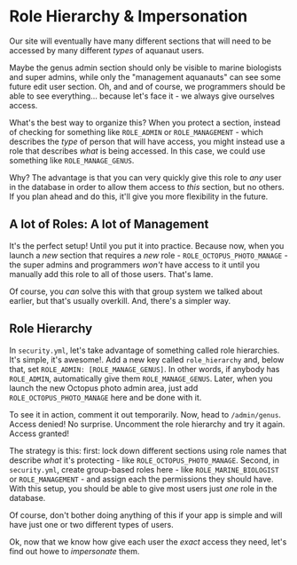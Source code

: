 # Role Hierarchy & Impersonation

Our site will eventually have many different sections that will need to be accessed
by many different *types* of aquanaut users.

Maybe the genus admin section should only be visible to marine biologists and super
admins, while only the "management aquanauts" can see some future edit user section.
Oh, and and of course, we programmers should be able to see everything... because
let's face it - we always give ourselves access.

What's the best way to organize this? When you protect a section, instead of checking
for something like `ROLE_ADMIN` or `ROLE_MANAGEMENT` - which describes the *type*
of person that will have access, you might instead use a role that describes *what*
is being accessed. In this case, we could use something like `ROLE_MANAGE_GENUS`.

Why? The advantage is that you can very quickly give this role to *any* user in the
database in order to allow them access to *this* section, but no others. If you plan
ahead and do this, it'll give you more flexibility in the future.

## A lot of Roles: A lot of Management

It's the perfect setup! Until you put it into practice. Because now, when you launch
a *new* section that requires a *new* role - `ROLE_OCTOPUS_PHOTO_MANAGE` - the super
admins and programmers *won't* have access to it until you manually add this role
to all of those users. That's lame.

Of course, you *can* solve this with that group system we talked about earlier, but
that's usually overkill. And, there's a simpler way.

## Role Hierarchy

In `security.yml`, let's take advantage of something called role hierarchies. It's
simple, it's awesome!. Add a new key called `role_hierarchy` and, below that, set
`ROLE_ADMIN: [ROLE_MANAGE_GENUS]`. In other words, if anybody has `ROLE_ADMIN`, automatically
give them `ROLE_MANAGE_GENUS`. Later, when you launch the new Octopus photo admin
area, just add `ROLE_OCTOPUS_PHOTO_MANAGE` here and be done with it.

To see it in action, comment it out temporarily. Now, head to `/admin/genus`. Access
denied! No surprise. Uncomment the role hierarchy and try it again. Access granted!

The strategy is this: first: lock down different sections using role names that describe
*what* it's protecting - like `ROLE_OCTOPUS_PHOTO_MANAGE`. Second, in `security.yml`,
create group-based roles here - like `ROLE_MARINE_BIOLOGIST` or `ROLE_MANAGEMENT` -
and assign each the permissions they should have. With this setup, you should be
able to give most users just *one* role in the database.

Of course, don't bother doing anything of this if your app is simple and will have
just one or two different types of users.

Ok, now that we know how give each user the *exact* access they need, let's find
out howe to *impersonate* them.

